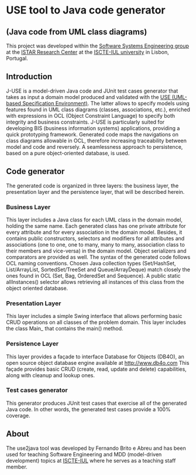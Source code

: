 # USE tool to Java code generator
## (Java code from UML class diagrams)
This project was developed within the [Software Systems Engineering group](https://ciencia.iscte-iul.pt/centres/istar-iul/groups/sse) at the [ISTAR Research Center](https://ciencia.iscte-iul.pt/centres/istar-iul) at the [ISCTE-IUL university](https://www.iscte-iul.pt/) in Lisbon, Portugal.

## Introduction
J-USE is a model-driven Java code and JUnit test cases generator that takes as input a domain model produced and validated with the [USE (UML-based Specification Environment)](http://useocl.sourceforge.net/w/index.php/Main_Page). The latter allows to specify models using features found in UML class diagrams (classes, associations, etc.), enriched with expressions in OCL (Object Constraint Language) to specify both integrity and business constraints. J-USE is particularly suited for developing BIS (business information systems) applications, providing a quick prototyping framework. Generated code maps the navigations on class diagrams allowable in OCL, therefore increasing traceability between model and code and reversely. A seamlessness approach to persistence, based on a pure object-oriented database, is used.

## Code generator
The generated code is organized in three layers: the business layer, the presentation layer and the persistence layer, that will be described herein.

### Business Layer
This layer includes a Java class for each UML class in the domain model, holding the same name. Each generated class has one private attribute for every attribute and for every association in the domain model. Besides, it contains public constructors, selectors and modifiers for all attributes and associations (one to one, one to many, many to many, association class to their members and vice-versa) in the domain model. Object serializers and comparators are provided as well. The syntax of the generated code follows OCL naming conventions. Chosen Java collection types (Set/HashSet, List/ArrayList, SortedSet/TreeSet and Queue/ArrayDeque) match closely the ones found in OCL (Set, Bag, OrderedSet and Sequence). A public static allInstances() selector allows retrieving all instances of this class from the object oriented database.

### Presentation Layer
This layer includes a simple Swing interface that allows performing basic CRUD operations on all classes of the problem domain. This layer includes the class Main_<domainModelName> that contains the main() method.

### Persistence Layer
This layer provides a façade to interface Database for Objects (DB4O), an open source object database engine available at http://www.db4o.com This façade provides basic CRUD (create, read, update and delete) capabilities, along with cleanup and lookup ones.

### Test cases generator
This generator produces JUnit test cases that exercise all of the generated Java code. In other words, the generated test cases provide a 100% coverage.

## About
The use2java tool was developed by Fernando Brito e Abreu and has been used for teaching Software Engineering and MDD (model-driven development) topics at [ISCTE-IUL](http://www.iscte-iul.pt) where he serves as a teaching staff member.
